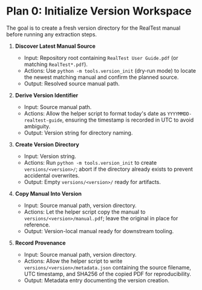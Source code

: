 # Plan 0: Initialize Version Workspace

The goal is to create a fresh version directory for the RealTest manual before running any extraction steps.

1. **Discover Latest Manual Source**  
   - Input: Repository root containing `RealTest User Guide.pdf` (or matching `RealTest*.pdf`).  
   - Actions: Use `python -m tools.version_init` (dry-run mode) to locate the newest matching manual and confirm the planned source.  
   - Output: Resolved source manual path.

2. **Derive Version Identifier**  
   - Input: Source manual path.  
   - Actions: Allow the helper script to format today's date as `YYYYMMDD-realtest-guide`, ensuring the timestamp is recorded in UTC to avoid ambiguity.  
   - Output: Version string for directory naming.

3. **Create Version Directory**  
   - Input: Version string.  
   - Actions: Run `python -m tools.version_init` to create `versions/<version>/`; abort if the directory already exists to prevent accidental overwrites.  
   - Output: Empty `versions/<version>/` ready for artifacts.

4. **Copy Manual Into Version**  
   - Input: Source manual path, version directory.  
   - Actions: Let the helper script copy the manual to `versions/<version>/manual.pdf`; leave the original in place for reference.  
   - Output: Version-local manual ready for downstream tooling.

5. **Record Provenance**  
   - Input: Source manual path, version directory.  
   - Actions: Allow the helper script to write `versions/<version>/metadata.json` containing the source filename, UTC timestamp, and SHA256 of the copied PDF for reproducibility.  
   - Output: Metadata entry documenting the version creation.
